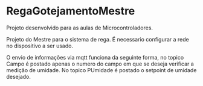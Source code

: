 # RegaGotejamentoMestre
Projeto desenvolvido para as aulas de Microcontroladores.

Projeto do Mestre para o sistema de rega. É necessario configurar a rede no dispositivo a ser usado.

O envio de informações via mqtt funciona da seguinte forma, no topico Campo é postado apenas o numero do campo em que se deseja verificar a medição de umidade. No topico PUmidade é postado o setpoint de umidade desejado.
